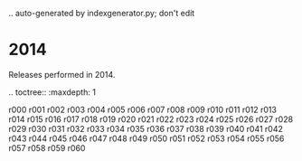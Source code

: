 .. auto-generated by indexgenerator.py; don't edit

2014
====

Releases performed in 2014.

.. toctree::
   :maxdepth: 1

   r000
   r001
   r002
   r003
   r004
   r005
   r006
   r007
   r008
   r009
   r010
   r011
   r012
   r013
   r014
   r015
   r016
   r017
   r018
   r019
   r020
   r021
   r022
   r023
   r024
   r025
   r026
   r027
   r028
   r029
   r030
   r031
   r032
   r033
   r034
   r035
   r036
   r037
   r038
   r039
   r040
   r041
   r042
   r043
   r044
   r045
   r046
   r047
   r048
   r049
   r050
   r051
   r052
   r053
   r054
   r055
   r056
   r057
   r058
   r059
   r060
